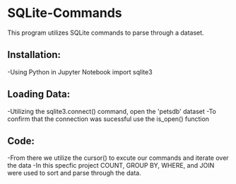 # SQLite-Commands
This program utilizes SQLite commands to parse through a dataset. 

## Installation:
-Using Python in Jupyter Notebook import sqlite3

## Loading Data:
-Utilizing the sqlite3.connect() command, open the 'petsdb' dataset
-To confirm that the connection was sucessful use the is_open() function

## Code:
-From there we utilize the cursor() to excute our commands and iterate over the data
-In this specfic project COUNT, GROUP BY, WHERE, and JOIN were used to sort and parse through the data. 
